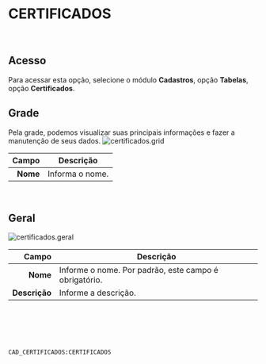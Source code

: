 # CERTIFICADOS
<br>

## Acesso
Para acessar esta opção, selecione o módulo **Cadastros**, opção **Tabelas**, opção **Certificados**.
<br>

## Grade
Pela grade, podemos visualizar suas principais informações e fazer a manutenção de seus dados.
![certificados.grid](https://raw.githubusercontent.com/netforcews/docs-siscom/master/cadastros/imagens/certificados.grid.png)

Campo | Descrição
--:|---
**Nome** | Informa o nome.
<br>

## Geral
![certificados.geral](https://raw.githubusercontent.com/netforcews/docs-siscom/master/cadastros/imagens/certificados.geral.png)

Campo | Descrição
--:|---
**Nome** | Informe o nome. Por padrão, este campo é obrigatório.
**Descrição** | Informe a descrição.
<br>
<br>
<br>
<br>

```CAD_CERTIFICADOS:CERTIFICADOS```
